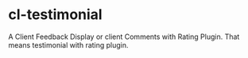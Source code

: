 # cl-testimonial
A Client Feedback Display or client Comments with Rating Plugin. That means testimonial with rating plugin.
